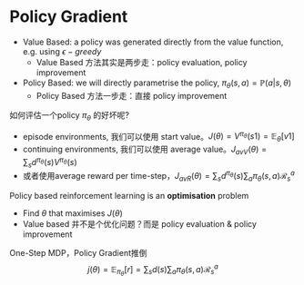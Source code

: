 # Policy Gradient

* Value Based: a policy was generated directly from the value function, e.g. using $\epsilon-greedy$
  * Value Based 方法其实是两步走：policy evaluation, policy improvement
* Policy Based: we will directly parametrise the policy, $\pi_\theta(s,a)=\mathbb P(a|s, \theta)$
  * Policy Based 方法一步走：直接 policy improvement
  
如何评估一个policy $\pi_\theta$ 的好坏呢?
* episode environments, 我们可以使用 start value。$J(\theta) = V^{\pi_\theta}(s1) = \mathbb E_\theta[v1]$
* continuing environments, 我们可以使用 average value。$J_{avV}(\theta)=\sum_sd^{\pi_\theta}(s)V^{\pi_\theta}(s)$
* 或者使用average reward per time-step，$J_{avR}(\theta)=\sum_sd^{\pi_\theta}(s)\sum_a\pi_\theta(s,a)\mathcal R_s^a$

Policy based reinforcement learning is an **optimisation** problem
* Find $\theta$ that maximises $J(\theta)$
* Value based 并不是个优化问题？而是 policy evaluation & policy improvement

One-Step MDP，Policy Gradient推倒
$$
j(\theta)=\mathbb E_{\pi_\theta}[r] 
= \sum_s d(s)\sum_a \pi_\theta(s,a)\mathcal R_s^a
$$
